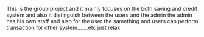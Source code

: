This is the group project and it mainly focuses on the both saving and credit system and also it distinguish between the users and the admin
the admin has his own staff and also for the user the samething and users can perform transaction for other system.......etc  just relax
